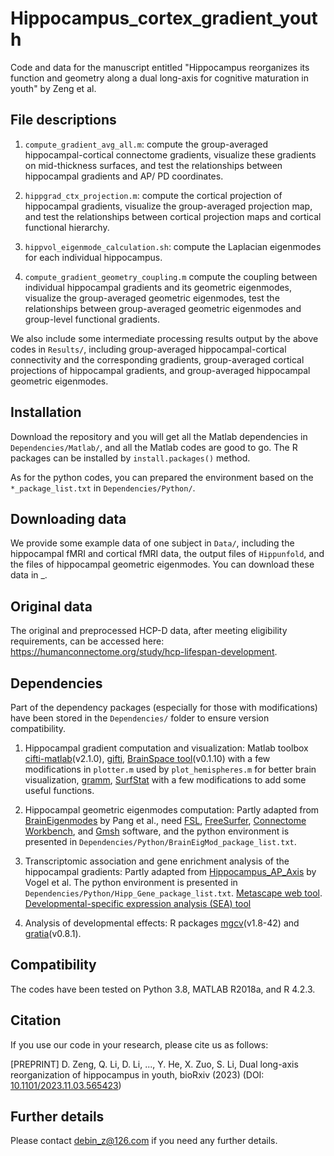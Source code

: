 # Hippocampus_cortex_gradient_youth

Code and data for the manuscript entitled "Hippocampus reorganizes its function and geometry along a dual long-axis for cognitive maturation in youth" by Zeng et al.

## File descriptions

1. `compute_gradient_avg_all.m`: compute the group-averaged hippocampal-cortical connectome gradients, visualize these gradients on mid-thickness surfaces, and test the relationships between hippocampal gradients and AP/ PD coordinates.

2. `hippgrad_ctx_projection.m`: compute the cortical projection of hippocampal gradients, visualize the group-averaged projection map, and test the relationships between cortical projection maps and cortical functional hierarchy.

3. `hippvol_eigenmode_calculation.sh`: compute the Laplacian eigenmodes for each individual hippocampus.

4. `compute_gradient_geometry_coupling.m` compute the coupling between individual hippocampal gradients and its geometric eigenmodes, visualize the group-averaged geometric eigenmodes, test the relationships between group-averaged geometric eigenmodes and group-level functional gradients.

We also include some intermediate processing results output by the above codes in `Results/`, including group-averaged hippocampal-cortical connectivity and the corresponding gradients, group-averaged cortical projections of hippocampal gradients, and group-averaged hippocampal geometric eigenmodes.

## Installation
Download the repository and you will get all the Matlab dependencies in `Dependencies/Matlab/`, and all the Matlab codes are good to go. The R packages can be installed by `install.packages()` method.

As for the python codes, you can prepared the environment based on the `*_package_list.txt` in `Dependencies/Python/`. 

## Downloading data

We provide some example data of one subject in `Data/`, including the hippocampal fMRI and cortical fMRI data, the output files of `Hippunfold`, and the files of hippocampal geometric eigenmodes. You can download these data in _.

## Original data

The original and preprocessed HCP-D data, after meeting eligibility requirements, can be accessed here: https://humanconnectome.org/study/hcp-lifespan-development.

## Dependencies

Part of the dependency packages (especially for those with modifications) have been stored in the `Dependencies/` folder to ensure version compatibility. 

1. Hippocampal gradient computation and visualization: Matlab toolbox [cifti-matlab](https://github.com/Washington-University/cifti-matlab)(v2.1.0), [gifti](https://github.com/gllmflndn/gifti), [BrainSpace tool](https://github.com/MICA-MNI/BrainSpace)(v0.1.10) with a few modifications in `plotter.m` used by `plot_hemispheres.m` for better brain visualization, [gramm](https://github.com/piermorel/gramm), [SurfStat](https://math.mcgill.ca/keith/surfstat/) with a few modifications to add some useful functions.

2. Hippocampal geometric eigenmodes computation: Partly adapted from [BrainEigenmodes](https://github.com/NSBLab/BrainEigenmodes/tree/main) by Pang et al., need [FSL](https://fsl.fmrib.ox.ac.uk/fsl/fslwiki/FslInstallation), [FreeSurfer](https://surfer.nmr.mgh.harvard.edu/fswiki/DownloadAndInstall), [Connectome Workbench](https://www.humanconnectome.org/software/get-connectome-workbench), and [Gmsh](https://gmsh.info/) software, and the python environment is presented in `Dependencies/Python/BrainEigMod_package_list.txt`.

3. Transcriptomic association and gene enrichment analysis of the hippocampal gradients: Partly adapted from [Hippocampus_AP_Axis](https://github.com/illdopejake/Hippocampus_AP_Axis) by Vogel et al. The python environment is presented in `Dependencies/Python/Hipp_Gene_package_list.txt`. [Metascape web tool](www.metascape.org). [Developmental-specific expression analysis (SEA) tool](http://genetics.wustl.edu/jdlab/cseatool-2/)

4. Analysis of developmental effects: R packages [mgcv](https://rdocumentation.org/packages/mgcv/versions/1.8-42)(v1.8-42) and [gratia](https://rdocumentation.org/packages/gratia/versions/0.8.1)(v0.8.1).

## Compatibility

The codes have been tested on Python 3.8, MATLAB R2018a, and R 4.2.3.

## Citation

If you use our code in your research, please cite us as follows:

[PREPRINT] D. Zeng, Q. Li, D. Li, ..., Y. He, X. Zuo, S. Li, Dual long-axis reorganization of hippocampus in youth, bioRxiv (2023) (DOI: [10.1101/2023.11.03.565423](https://www.biorxiv.org/content/10.1101/2023.11.03.565423v1.article-metrics))

## Further details

Please contact debin_z@126.com if you need any further details.
